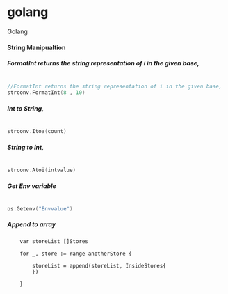 # golang
Golang




#### String Manipualtion

##### FormatInt returns the string representation of i in the given base, 
```Go

//FormatInt returns the string representation of i in the given base, 
strconv.FormatInt(8 , 10)

```

##### Int to String, 

```Go

strconv.Itoa(count)

```

##### String to Int, 

```Go

strconv.Atoi(intvalue)

```



##### Get Env variable
```Go

os.Getenv("Envvalue")

```




##### Append to array 

		var storeList []Stores

		for _, store := range anotherStore {

			storeList = append(storeList, InsideStores{
			})

		}










